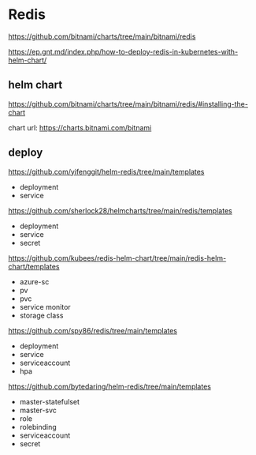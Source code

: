 # Redis
https://github.com/bitnami/charts/tree/main/bitnami/redis

https://ep.gnt.md/index.php/how-to-deploy-redis-in-kubernetes-with-helm-chart/


## helm chart
https://github.com/bitnami/charts/tree/main/bitnami/redis/#installing-the-chart

chart url: https://charts.bitnami.com/bitnami

## deploy
https://github.com/yifenggit/helm-redis/tree/main/templates
- deployment
- service

https://github.com/sherlock28/helmcharts/tree/main/redis/templates
- deployment
- service
- secret

https://github.com/kubees/redis-helm-chart/tree/main/redis-helm-chart/templates
- azure-sc
- pv
- pvc
- service monitor
- storage class

https://github.com/spy86/redis/tree/main/templates
- deployment
- service
- serviceaccount
- hpa

https://github.com/bytedaring/helm-redis/tree/main/templates
- master-statefulset
- master-svc
- role
- rolebinding
- serviceaccount
- secret
